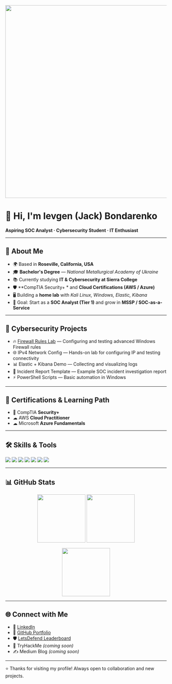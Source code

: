 <!-- Баннер-анимация -->
<p align="center">
  <img src="https://camo.githubusercontent.com/57a217924d98218b28a5e97b561a272415ddf9c2f99912929777d928c1332501/68747470733a2f2f7777772e6469676974616c736f6c7574696f6e73657276696365732e636f6d2f696d672f73657276696365732f77656273697465312e676966" width="600"/>
</p>

# 👋 Hi, I'm Ievgen (Jack) Bondarenko  
**Aspiring SOC Analyst · Cybersecurity Student · IT Enthusiast**

---

## 🚀 About Me  
- 🌍 Based in **Roseville, California, USA**  
- 🎓 **Bachelor's Degree** — *National Metallurgical Academy of Ukraine*  
- 📚 Currently studying **IT & Cybersecurity at Sierra College**  
- 🛡  **CompTIA Security+ * and **Cloud Certifications (AWS / Azure)**  
- 🖥 Building a **home lab** with *Kali Linux, Windows, Elastic, Kibana*  
- 🎯 Goal: Start as a **SOC Analyst (Tier 1)** and grow in **MSSP / SOC-as-a-Service**

---

## 🔐 Cybersecurity Projects  
- 🔥 [Firewall Rules Lab](https://github.com/ibondarenko1/Firewall-Rules-Lab) — Configuring and testing advanced Windows Firewall rules  
- 🌐 IPv4 Network Config — Hands-on lab for configuring IP and testing connectivity   
- 📊 Elastic + Kibana Demo — Collecting and visualizing logs  
- 📝 Incident Report Template — Example SOC incident investigation report 
- ⚡ PowerShell Scripts — Basic automation in Windows 

---

## 📜 Certifications & Learning Path  
- 🎯 CompTIA **Security+** 
- ☁ AWS **Cloud Practitioner**   
- ☁ Microsoft **Azure Fundamentals**  

---

## 🛠 Skills & Tools  
<p>
  <img src="https://img.shields.io/badge/OS-Windows-blue?logo=windows&logoColor=white" />
  <img src="https://img.shields.io/badge/OS-Kali%20Linux-blue?logo=linux&logoColor=white" />
  <img src="https://img.shields.io/badge/SIEM-Elastic%20%7C%20Kibana-orange?logo=elastic&logoColor=white" />
  <img src="https://img.shields.io/badge/Scripting-PowerShell-blue?logo=powershell&logoColor=white" />
  <img src="https://img.shields.io/badge/Networking-Wireshark-blue?logo=wireshark&logoColor=white" />
  <img src="https://img.shields.io/badge/Cloud-AWS%20%7C%20Azure-lightblue?logo=cloud&logoColor=white" />
  <img src="https://img.shields.io/badge/Version%20Control-GitHub-black?logo=github&logoColor=white" />
</p>

---

## 📊 GitHub Stats  
<p align="center">
  <img src="https://github-readme-stats.vercel.app/api?username=ibondarenko1&show_icons=true&theme=tokyonight" height="150"/>
  <img src="https://github-readme-stats.vercel.app/api/top-langs/?username=ibondarenko1&layout=compact&theme=tokyonight" height="150"/>
</p>

<p align="center">
  <img src="https://github-readme-streak-stats.herokuapp.com/?user=ibondarenko1&theme=tokyonight" height="150"/>
</p>

---

## 🌐 Connect with Me  
- 💼 [LinkedIn](https://www.linkedin.com/in/ievgen-jack-bondarenko-b13098241/)  
- 🐙 [GitHub Portfolio](https://github.com/ibondarenko1)  
- 🛡 [LetsDefend Leaderboard](https://app.letsdefend.io/leaderboard)  
- 🔐 TryHackMe *(coming soon)*  
- ✍ Medium Blog *(coming soon)*  

---

⭐ Thanks for visiting my profile! Always open to collaboration and new projects.
